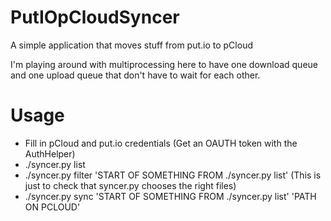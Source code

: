 # PutIOpCloudSyncer
A simple application that moves stuff from put.io to pCloud

I'm playing around with multiprocessing here to have one download queue and one upload queue that don't have to wait for each other.

# Usage
- Fill in pCloud and put.io credentials (Get an OAUTH token with the AuthHelper)
- ./syncer.py list
- ./syncer.py filter 'START OF SOMETHING FROM ./syncer.py list'
(This is just to check that syncer.py chooses the right files)
- ./syncer.py sync 'START OF SOMETHING FROM ./syncer.py list' 'PATH ON PCLOUD'

